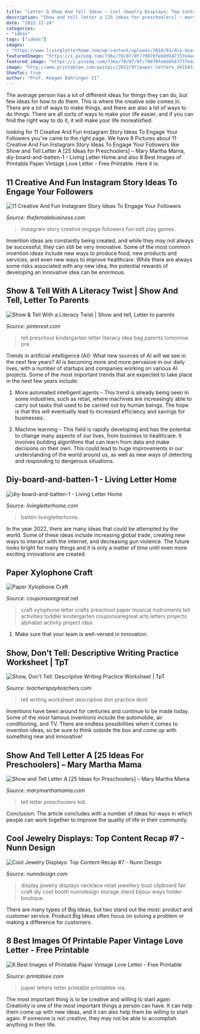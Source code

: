 ```yaml
---
title: "Letter Q Show And Tell Ideas ~ Cool Jewelry Displays: Top Content Recap #7"
description: "Show and tell letter a [25 ideas for preschoolers] – mary martha mama"
date: "2022-12-24"
categories:
- "ideas"
tags: ["ideas"]
images:
- "https://www.livingletterhome.com/wp-content/uploads/2018/02/diy-board-and-batten-1.jpg"
featuredImage: "https://i.pinimg.com/736x/70/07/0f/70070fe6dd547737e4a433625ce8cbee.jpg"
featured_image: "https://i.pinimg.com/736x/70/07/0f/70070fe6dd547737e4a433625ce8cbee.jpg"
image: "http://www.printablee.com/postpic/2012/07/paper-letters_341543.jpg"
ShowToc: true
author: "Prof. Keegan Bahringer II"
---
```



The average person has a lot of different ideas for things they can do, but few ideas for how to do them. This is where the creative side comes in. There are a lot of ways to make things, and there are also a lot of ways to do things. There are all sorts of ways to make your life easier, and if you can find the right way to do it, it will make your life moreatisfied.

	

		
looking for 11 Creative And Fun Instagram Story Ideas To Engage Your Followers you've came to the right page. We have 8 Pictures about 11 Creative And Fun Instagram Story Ideas To Engage Your Followers like Show and Tell Letter A [25 Ideas for Preschoolers] – Mary Martha Mama, diy-board-and-batten-1 - Living Letter Home and also 8 Best Images of Printable Paper Vintage Love Letter - Free Printable. Here it is:
		
    
## 11 Creative And Fun Instagram Story Ideas To Engage Your Followers

<img loading=lazy src="https://thefemalebusiness.com/wp-content/uploads/2020/05/fruit-instastory.jpg" onerror="this.onerror=null;this.src='https://tse4.mm.bing.net/th?id=OIP.L6WXKMbf0LJZuV1asfcGQgAAAA&amp;pid=15.1';" alt="11 Creative And Fun Instagram Story Ideas To Engage Your Followers">

_Source: thefemalebusiness.com_

>instagram story creative engage followers fun edit play games. 

	

Invention ideas are constantly being created, and while they may not always be successful, they can still be very innovative. Some of the most common invention ideas include new ways to produce food, new products and services, and even new ways to improve healthcare. While there are always some risks associated with any new idea, the potential rewards of developing an innovative idea can be enormous.

    
## Show &amp; Tell With A Literacy Twist | Show And Tell, Letter To Parents

<img loading=lazy src="https://i.pinimg.com/736x/70/07/0f/70070fe6dd547737e4a433625ce8cbee.jpg" onerror="this.onerror=null;this.src='https://tse4.mm.bing.net/th?id=OIP.a8mks94XwR5zkWozCWIG_gHaJl&amp;pid=15.1';" alt="Show &amp; Tell With a Literacy Twist | Show and tell, Letter to parents">

_Source: pinterest.com_

>tell preschool kindergarten letter literacy idea bag parents tomorrow pre. 

	

Trends in artificial intelligence (AI): What new sources of AI will we see in the next few years?
AI is becoming more and more pervasive in our daily lives, with a number of startups and companies working on various AI projects. Some of the most important trends that are expected to take place in the next few years include:
1. More automated intelligent agents – This trend is already being seen in some industries, such as retail, where machines are increasingly able to carry out tasks that used to be carried out by human beings. The hope is that this will eventually lead to increased efficiency and savings for businesses.

2. Machine learning – This field is rapidly developing and has the potential to change many aspects of our lives, from business to healthcare. It involves building algorithms that can learn from data and make decisions on their own. This could lead to huge improvements in our understanding of the world around us, as well as new ways of detecting and responding to dangerous situations.

    
## Diy-board-and-batten-1 - Living Letter Home

<img loading=lazy src="https://www.livingletterhome.com/wp-content/uploads/2018/02/diy-board-and-batten-1.jpg" onerror="this.onerror=null;this.src='https://tse3.mm.bing.net/th?id=OIP.5gybpEmcrHCZ1caKRI4eogHaLH&amp;pid=15.1';" alt="diy-board-and-batten-1 - Living Letter Home">

_Source: livingletterhome.com_

>batten livingletterhome. 

	

In the year 2022, there are many ideas that could be attempted by the world. Some of these ideas include increasing global trade, creating new ways to interact with the internet, and decreasing gun violence. The future looks bright for many things and it is only a matter of time until even more exciting innovations are created.

    
## Paper Xylophone Craft

<img loading=lazy src="http://www.couponsaregreat.net/wp-content/uploads/2010/09/xylophone-002.jpg" onerror="this.onerror=null;this.src='https://tse1.mm.bing.net/th?id=OIP.r27I5Vzyeh3c9L65N7VRRQHaFj&amp;pid=15.1';" alt="Paper Xylophone Craft">

_Source: couponsaregreat.net_

>craft xylophone letter crafts preschool paper musical instruments tell activities toddler kindergarten couponsaregreat arts letters projects alphabet activity project idea. 

	

1. Make sure that your team is well-versed in innovation.

    
## Show, Don&#039;t Tell: Descriptive Writing Practice Worksheet | TpT

<img loading=lazy src="https://ecdn.teacherspayteachers.com/thumbitem/Show-Don-t-Tell-Descriptive-Writing-Practice-Worksheet-2202412-1517858680/original-2202412-2.jpg" onerror="this.onerror=null;this.src='https://tse3.mm.bing.net/th?id=OIP.Ub9KjbS28qvCVO46zJcYzwAAAA&amp;pid=15.1';" alt="Show, Don&#039;t Tell: Descriptive Writing Practice Worksheet | TpT">

_Source: teacherspayteachers.com_

>tell writing worksheet descriptive don practice dont. 

	

Inventions have been around for centuries and continue to be made today. Some of the most famous inventions include the automobile, air conditioning, and TV. There are endless possibilities when it comes to invention ideas, so be sure to think outside the box and come up with something new and innovative!

    
## Show And Tell Letter A [25 Ideas For Preschoolers] – Mary Martha Mama

<img loading=lazy src="https://www.marymarthamama.com/wp-content/uploads/2018/09/show-and-tell-letter-a-fea.png" onerror="this.onerror=null;this.src='https://tse1.mm.bing.net/th?id=OIP.R4axexXFck49-Gn8rOLqNwHaE7&amp;pid=15.1';" alt="Show and Tell Letter A [25 Ideas for Preschoolers] – Mary Martha Mama">

_Source: marymarthamama.com_

>tell letter preschoolers kid. 

	

Conclusion:
The article concludes with a number of ideas for ways in which people can work together to improve the quality of life in their community.

    
## Cool Jewelry Displays: Top Content Recap #7 - Nunn Design

<img loading=lazy src="http://www.nunndesign.com/wp-content/uploads/2017/08/3b80f412b3b7ce63962359af7dc0b9a6-570.jpg" onerror="this.onerror=null;this.src='https://tse1.mm.bing.net/th?id=OIP.MGBKqQmwxZl69jvBnwFG_wHaG6&amp;pid=15.1';" alt="Cool Jewelry Displays: Top Content Recap #7 - Nunn Design">

_Source: nunndesign.com_

>display jewelry displays necklace retail jewellery bust clipboard fair craft diy cool booth nunndesign storage stand bijoux ways holder boutique. 

	

There are many types of Big Ideas, but two stand out the most: product and customer service. Product Big Ideas often focus on solving a problem or making a difference for customers.

    
## 8 Best Images Of Printable Paper Vintage Love Letter - Free Printable

<img loading=lazy src="http://www.printablee.com/postpic/2012/07/paper-letters_341543.jpg" onerror="this.onerror=null;this.src='https://tse1.mm.bing.net/th?id=OIP.BdnJ9Fo-WejMjTKnnDS35QHaIi&amp;pid=15.1';" alt="8 Best Images of Printable Paper Vintage Love Letter - Free Printable">

_Source: printablee.com_

>paper letters letter printable printablee via. 

	

The most important thing is to be creative and willing to start again
Creativity is one of the most important things a person can have. It can help them come up with new ideas, and it can also help them be willing to start again. If someone is not creative, they may not be able to accomplish anything in their life.

